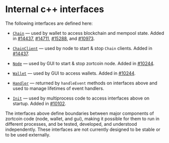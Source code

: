 # Internal c++ interfaces

The following interfaces are defined here:

* [`Chain`](chain.h) — used by wallet to access blockchain and mempool state. Added in [#14437](https://github.com/zortcoin/zortcoin/pull/14437), [#14711](https://github.com/zortcoin/zortcoin/pull/14711), [#15288](https://github.com/zortcoin/zortcoin/pull/15288), and [#10973](https://github.com/zortcoin/zortcoin/pull/10973).

* [`ChainClient`](chain.h) — used by node to start & stop `Chain` clients. Added in [#14437](https://github.com/zortcoin/zortcoin/pull/14437).

* [`Node`](node.h) — used by GUI to start & stop zortcoin node. Added in [#10244](https://github.com/zortcoin/zortcoin/pull/10244).

* [`Wallet`](wallet.h) — used by GUI to access wallets. Added in [#10244](https://github.com/zortcoin/zortcoin/pull/10244).

* [`Handler`](handler.h) — returned by `handleEvent` methods on interfaces above and used to manage lifetimes of event handlers.

* [`Init`](init.h) — used by multiprocess code to access interfaces above on startup. Added in [#10102](https://github.com/zortcoin/zortcoin/pull/10102).

The interfaces above define boundaries between major components of zortcoin code (node, wallet, and gui), making it possible for them to run in different processes, and be tested, developed, and understood independently. These interfaces are not currently designed to be stable or to be used externally.
